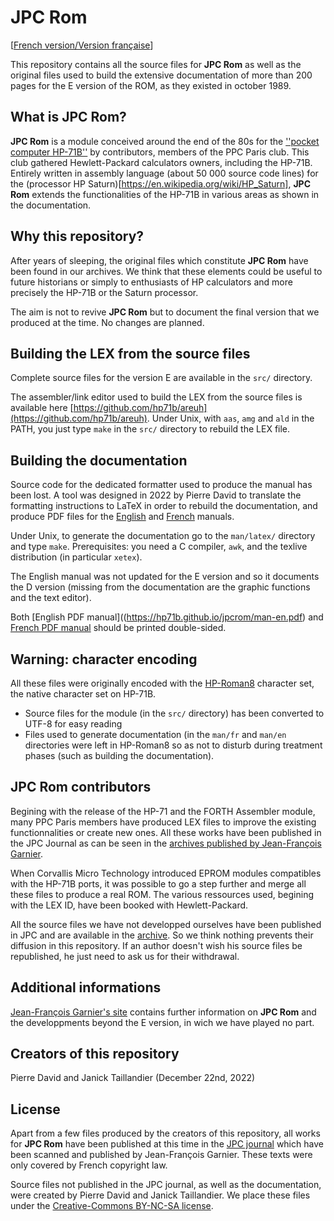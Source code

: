 JPC Rom
=======

[[French version/Version française](README-fr.md)]

This repository contains all the source files for **JPC Rom** as well as
the original files used to build the extensive documentation of more
than 200 pages for the E version of the ROM, as they existed in
october 1989.


What is JPC Rom?
----------------

**JPC Rom** is a module conceived around the end of the 80s for
the [''pocket computer HP-71B''](https://en.wikipedia.org/wiki/HP-71B)
by contributors, members of the PPC Paris club. This club gathered
Hewlett-Packard calculators owners, including the HP-71B.  Entirely
written in assembly language (about 50 000 source code lines) for
the (processor HP Saturn)[https://en.wikipedia.org/wiki/HP_Saturn], **JPC Rom**
extends the functionalities of the HP-71B in various areas as shown in
the documentation.


Why this repository?
--------------------

After years of sleeping, the original files which constitute **JPC Rom**
have been found in our archives. We think that these elements could be
useful to future historians or simply to enthusiasts of HP calculators
and more precisely the HP-71B or the Saturn processor.

The aim is not to revive **JPC Rom** but to document the final version
that we produced at the time. No changes are planned.


Building the LEX from the source files
--------------------------------------

Complete source files for the version E are available in the `src/`
directory.

The assembler/link editor used to build the LEX from the source files
is available here 
[https://github.com/hp71b/areuh](https://github.com/hp71b/areuh).
Under Unix, with `aas`, `amg` and `ald` in the PATH, you just type
`make` in the `src/` directory to rebuild the LEX file.


Building the documentation
--------------------------

Source code for the dedicated formatter used to produce the
manual has been lost. A tool was designed in 2022 by Pierre
David to translate the formatting instructions to LaTeX in
order to rebuild the documentation, and produce PDF files for
the [English](https://hp71b.github.io/jpcrom/man-en.pdf) and
[French](https://hp71b.github.io/jpcrom/man-fr.pdf) manuals.

Under Unix, to generate the documentation go to the `man/latex/`
directory and type `make`. Prerequisites: you need a C compiler,
`awk`, and the texlive distribution (in particular `xetex`).

The English manual was not updated for the E version and so it documents
the D version (missing from the documentation are the graphic functions
and the text editor).

Both [English PDF manual]((https://hp71b.github.io/jpcrom/man-en.pdf)
and [French PDF manual](https://hp71b.github.io/jpcrom/man-en.pdf)
should be printed double-sided.


Warning: character encoding
---------------------------

All these files were originally encoded with the
[HP-Roman8](https://en.wikipedia.org/wiki/HP_Roman#Roman-8) character set,
the native character set on HP-71B.

  - Source files for the module (in the `src/` directory) has been
    converted to UTF-8 for easy reading
  - Files used to generate documentation (in the `man/fr` and `man/en`
    directories were left in HP-Roman8 so as not to disturb during
    treatment phases (such as building the documentation).


JPC Rom contributors
--------------------

Begining with the release of the HP-71 and the FORTH Assembler module,
many PPC Paris members have produced LEX files to improve the
existing functionnalities or create new ones. All these works have
been published in the JPC Journal as can be seen in the [archives
published by Jean-François
Garnier](http://www.jeffcalc.hp41.eu/divers/index.html#jpc).

When Corvallis Micro Technology introduced EPROM modules compatibles
with the HP-71B ports, it was possible to go a step further and merge
all these files to produce a real ROM. The various ressources used,
begining with the LEX ID, have been booked with Hewlett-Packard.

All the source files we have not developped ourselves have been
published in JPC and are available in the
[archive](http://www.jeffcalc.hp41.eu/divers/index.html#jpc).
So we think nothing prevents their diffusion in this repository. If an
author doesn't wish his source files be republished, he just need to ask
us for their withdrawal.


Additional informations
-----------------------

[Jean-François Garnier's site](http://www.jeffcalc.hp41.eu/emu71/jpcrom.html)
contains further information on **JPC Rom** and the
developpments beyond the E version, in wich we have played no part.


Creators of this repository
---------------------------

Pierre David and Janick Taillandier (December 22nd, 2022)


License
-------

Apart from a few files produced by the creators of this repository,
all works for **JPC Rom** have been published at this time in the [JPC
journal](http://www.jeffcalc.hp41.eu/divers/index.html#jpc) which have
been scanned and published by Jean-François Garnier. These texts were
only covered by French copyright law.

Source files not published in the JPC journal, as well as
the documentation, were created by Pierre David and Janick
Taillandier. We place these files under the [Creative-Commons BY-NC-SA
license](https://creativecommons.org/licenses/by-nc-sa/4.0/).

